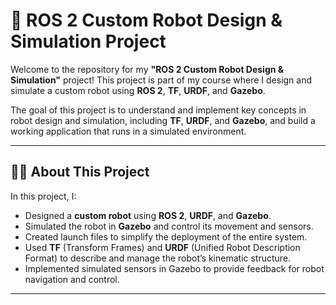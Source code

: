 # 🧠 ROS 2 Custom Robot Design & Simulation Project

Welcome to the repository for my **"ROS 2 Custom Robot Design & Simulation"** project! This project is part of my course where I design and simulate a custom robot using **ROS 2**, **TF**, **URDF**, and **Gazebo**. 

The goal of this project is to understand and implement key concepts in robot design and simulation, including **TF**, **URDF**, and **Gazebo**, and build a working application that runs in a simulated environment.

---

## 🧑‍💻 About This Project

In this project, I:

- Designed a **custom robot** using **ROS 2**, **URDF**, and **Gazebo**.
- Simulated the robot in **Gazebo** and control its movement and sensors.
- Created launch files to simplify the deployment of the entire system.
- Used **TF** (Transform Frames) and **URDF** (Unified Robot Description Format) to describe and manage the robot’s kinematic structure.
- Implemented simulated sensors in Gazebo to provide feedback for robot navigation and control.

---



